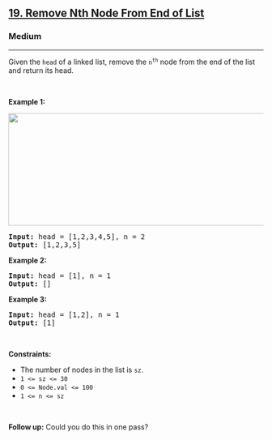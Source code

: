 <h2><a href="https://leetcode.com/problems/remove-nth-node-from-end-of-list/">19. Remove Nth Node From End of List</a></h2><h3>Medium</h3><hr><div style="user-select: auto;"><p style="user-select: auto;">Given the <code style="user-select: auto;">head</code> of a linked list, remove the <code style="user-select: auto;">n<sup style="user-select: auto;">th</sup></code> node from the end of the list and return its head.</p>

<p style="user-select: auto;">&nbsp;</p>
<p style="user-select: auto;"><strong class="example" style="user-select: auto;">Example 1:</strong></p>
<img alt="" src="https://assets.leetcode.com/uploads/2020/10/03/remove_ex1.jpg" style="width: 542px; height: 222px; user-select: auto;">
<pre style="user-select: auto;"><strong style="user-select: auto;">Input:</strong> head = [1,2,3,4,5], n = 2
<strong style="user-select: auto;">Output:</strong> [1,2,3,5]
</pre>

<p style="user-select: auto;"><strong class="example" style="user-select: auto;">Example 2:</strong></p>

<pre style="user-select: auto;"><strong style="user-select: auto;">Input:</strong> head = [1], n = 1
<strong style="user-select: auto;">Output:</strong> []
</pre>

<p style="user-select: auto;"><strong class="example" style="user-select: auto;">Example 3:</strong></p>

<pre style="user-select: auto;"><strong style="user-select: auto;">Input:</strong> head = [1,2], n = 1
<strong style="user-select: auto;">Output:</strong> [1]
</pre>

<p style="user-select: auto;">&nbsp;</p>
<p style="user-select: auto;"><strong style="user-select: auto;">Constraints:</strong></p>

<ul style="user-select: auto;">
	<li style="user-select: auto;">The number of nodes in the list is <code style="user-select: auto;">sz</code>.</li>
	<li style="user-select: auto;"><code style="user-select: auto;">1 &lt;= sz &lt;= 30</code></li>
	<li style="user-select: auto;"><code style="user-select: auto;">0 &lt;= Node.val &lt;= 100</code></li>
	<li style="user-select: auto;"><code style="user-select: auto;">1 &lt;= n &lt;= sz</code></li>
</ul>

<p style="user-select: auto;">&nbsp;</p>
<p style="user-select: auto;"><strong style="user-select: auto;">Follow up:</strong> Could you do this in one pass?</p>
</div>